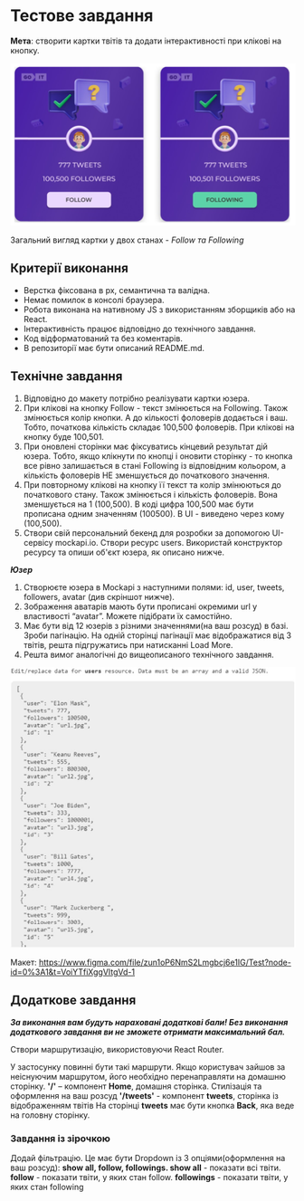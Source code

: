 <h1>Тестове завдання</h1>

<b>Мета</b>: створити картки твітів та додати інтерактивності при клікові на
кнопку.

![userCard](src/assets/cards.png)

Загальний вигляд картки у двох станах - _Follow та Following_

<h2>Критерії виконання</h2>

<ul>
  <li>Верстка фіксована в рх, семантична та валідна.</li>
  <li>Немає помилок в консолі браузера.</li>
  <li>Робота виконана на нативному JS з використанням зборщиків або на React.</li>
  <li>Інтерактивність працює відповідно до технічного завдання.</li>
  <li>Код відформатований та без коментарів.</li>
  <li>В репозиторії має бути описаний README.md.</li>
</ul>

<h2>Технічне завдання</h2>

<ol>
  <li>Відповідно до макету потрібно реалізувати картки юзера.</li>
  <li>При клікові на кнопку Follow - текст змінюється на Following. Також змінюється колір кнопки. А до кількості фоловерів додається і ваш. Тобто, початкова кількість складає 100,500 фоловерів. При клікові на кнопку буде 100,501.</li>
  <li>При оновлені сторінки має фіксуватись кінцевий результат дій юзера. Тобто, якщо клікнути по кнопці і оновити сторінку - то кнопка все рівно залишається в стані Following із відповідним кольором, а кількість фоловерів НЕ зменшується до початкового значення.</li>
  <li>При повторному клікові на кнопку її текст та колір змінюються до початкового стану. Також змінюється і кількість фоловерів. Вона зменшується на 1 (100,500).
В коді цифра 100,500 має бути прописана одним значенням (100500). В UI - виведено через кому (100,500).</li>
  <li>Створи свій персональний бекенд для розробки за допомогою UI-сервісу mockapi.io. Створи ресурс users. Використай конструктор ресурсу та опиши об'єкт юзера, як описано нижче.</li>
</ol>

<b>_Юзер_</b>

<ol>
  <li>Створюєте юзера в Mockapi з наступними полями: id, user, tweets, followers, avatar (див скріншот нижче).</li>
  <li>Зображення аватарів мають бути прописані окремими url у властивості “avatar”. Можете підібрати їх самостійно.</li>
  <li>Має бути від 12 юзерів з різними значеннями(на ваш розсуд) в базі. Зроби пагінацію. На одній сторінці пагінації має відображатися від 3 твітів, решта підгружатись при натисканні Load More.
</li>
  <li>Решта вимог аналогічні до вищеописаного технічного завдання.</li>
</ol>

![userInfo](src/assets/array.png)

Макет:
https://www.figma.com/file/zun1oP6NmS2Lmgbcj6e1IG/Test?node-id=0%3A1&t=VoiYTfiXggVItgVd-1

<h2>Додаткове завдання</h2>

<b>_За виконання вам будуть нараховані додаткові бали! Без виконання додаткового
завдання ви не зможете отримати максимальний бал._</b>

Створи маршрутизацію, використовуючи React Router.

У застосунку повинні бути такі маршрути. Якщо користувач зайшов за неіснуючим
маршрутом, його необхідно перенаправляти на домашню сторінку. **'/'** –
компонент **Home**, домашня сторінка. Стилізація та оформлення на ваш розсуд
**'/tweets'** - компонент **tweets**, сторінка із відображенням твітів На
сторінці **tweets** має бути кнопка **Back**, яка веде на головну сторінку.

<h3>Завдання із зірочкою</h3>

Додай фільтрацію. Це має бути Dropdown із 3 опціями(оформлення на ваш розсуд):
**show all, follow, followings. show all** - показати всі твіти. **follow** -
показати твіти, у яких стан follow. **followings** - показати твіти, у яких стан
following
